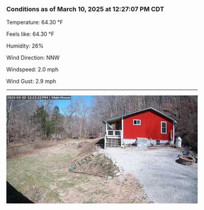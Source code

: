 ### Conditions as of March 10, 2025 at 12:27:07 PM CDT 

Temperature: 64.30 &deg;F

Feels like: 64.30 &deg;F

Humidity: 26%

Wind Direction: NNW

Windspeed: 2.0 mph

Wind Gust: 2.9 mph

---

<img src="./images/latest.jpeg"/>

